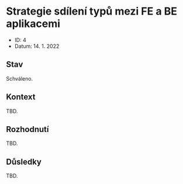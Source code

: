 # Strategie sdílení typů mezi FE a BE aplikacemi

- ID: 4
- Datum: 14. 1. 2022

## Stav

Schváleno.

## Kontext

TBD.

## Rozhodnutí

TBD.

## Důsledky

TBD.

